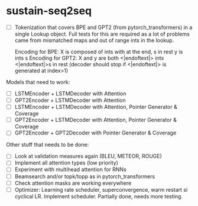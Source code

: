 # sustain-seq2seq

- [ ] Tokenization that covers BPE and GPT2 (from pytorch_transformers) in a single Lookup object. Full tests for this are required as a lot of problems came from mismatched maps and out of range ints in the lookup.
  
  Encoding for BPE:
    X is composed of ints with <EOS> at the end, <PAD>s in rest
    y is <BOS> ints <EOS> <PAD>s 
  Encoding for GPT2:
    X and y are both <|endoftext|> ints <|endoftext|>s in rest (decoder should stop if <|endoftext|> is generated at index>1)
  
  
Models that need to work:
- [ ] LSTMEncoder + LSTMDecoder with Attention
- [ ] GPT2Encoder + LSTMDecoder with Attention
- [ ] LSTMEncoder + LSTMDecoder with Attention, Pointer Generator & Coverage 
- [ ] GPT2Encoder + LSTMDecoder with Attention, Pointer Generator & Coverage
- [ ] GPT2Encoder + GPT2Decoder with Pointer Generator & Coverage

Other stuff that needs to be done:
- [ ] Look at validation measures again (BLEU, METEOR, ROUGE)
- [ ] Implement all attention types (low priority)
- [ ] Experiment with multihead attention for RNNs
- [ ] Beamsearch and/or topk/topp as in pytorch_transformers
- [ ] Check attention masks are working everywhere
- [ ] Optimizer: Learning rate scheduler, superconvergence, warm restart si cyclical LR. Implement scheduler. Partially done, needs more testing.
